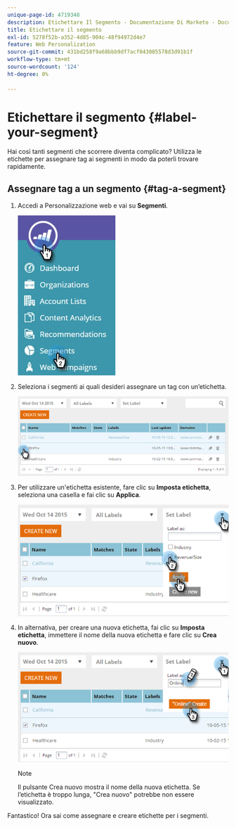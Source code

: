 ```yaml
---
unique-page-id: 4719348
description: Etichettare Il Segmento - Documentazione Di Marketo - Documentazione Del Prodotto
title: Etichettare il segmento
exl-id: 5278f52b-a352-4d85-904c-48f94972d4e7
feature: Web Personalization
source-git-commit: 431bd258f9a68bbb9df7acf043085578d3d91b1f
workflow-type: tm+mt
source-wordcount: '124'
ht-degree: 0%

---
```


# Etichettare il segmento {#label-your-segment}

Hai così tanti segmenti che scorrere diventa complicato? Utilizza le etichette per assegnare tag ai segmenti in modo da poterli trovare rapidamente.

## Assegnare tag a un segmento {#tag-a-segment}

1. Accedi a Personalizzazione web e vai su **Segmenti**.

   ![](assets/new-dropdown-segments-hand.jpg)

1. Seleziona i segmenti ai quali desideri assegnare un tag con un’etichetta.

   ![](assets/image2015-10-14-15-3a26-3a28.png)

1. Per utilizzare un&#39;etichetta esistente, fare clic su **Imposta etichetta**, seleziona una casella e fai clic su **Applica**.

   ![](assets/image2015-10-14-15-3a34-3a42.png)

1. In alternativa, per creare una nuova etichetta, fai clic su **Imposta etichetta**, immettere il nome della nuova etichetta e fare clic su **Crea nuovo**.

   ![](assets/image2015-10-14-15-3a38-3a30.png)

   >[!NOTE]
   >
   >Il pulsante Crea nuovo mostra il nome della nuova etichetta. Se l’etichetta è troppo lunga, &quot;Crea nuovo&quot; potrebbe non essere visualizzato.

Fantastico! Ora sai come assegnare e creare etichette per i segmenti.
